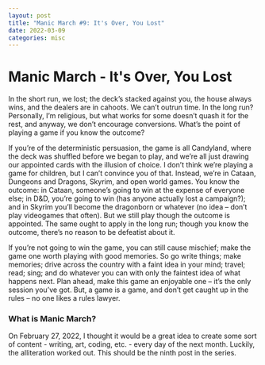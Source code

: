 ```yaml
---
layout: post
title: "Manic March #9: It's Over, You Lost"
date: 2022-03-09
categories: misc
---
```


# Manic March - It's Over, You Lost

In the short run, we lost; the deck’s stacked against you, the house always wins, and the dealers are in cahoots. We can’t outrun time. In the long run? Personally, I’m religious, but what works for some doesn’t quash it for the rest, and anyway, we don’t encourage conversions. What’s the point of playing a game if you know the outcome?

If you’re of the deterministic persuasion, the game is all Candyland, where the deck was shuffled before we began to play, and we’re all just drawing our appointed cards with the illusion of choice. I don’t think we’re playing a game for children, but I can’t convince you of that. Instead, we’re in Cataan, Dungeons and Dragons, Skyrim, and open world games. You know the outcome: in Cataan, someone’s going to win at the expense of everyone else; in D&D, you’re going to win (has anyone actually lost a campaign?); and in Skyrim you’ll become the dragonborn or whatever (no idea – don’t play videogames that often). But we still play though the outcome is appointed. The same ought to apply in the long run; though you know the outcome, there’s no reason to be defeatist about it.

If you’re not going to win the game, you can still cause mischief; make the game one worth playing with good memories. So go write things; make memories; drive across the country with a faint idea in your mind; travel; read; sing; and do whatever you can with only the faintest idea of what happens next. Plan ahead, make this game an enjoyable one – it’s the only session you’ve got. But, a game is a game, and don’t get caught up in the rules – no one likes a rules lawyer.

### What is Manic March?

On February 27, 2022, I thought it would be a great idea to create some sort of content - writing, art, coding, etc. - every day of the next month. Luckily, the alliteration worked out. This should be the ninth post in the series.
